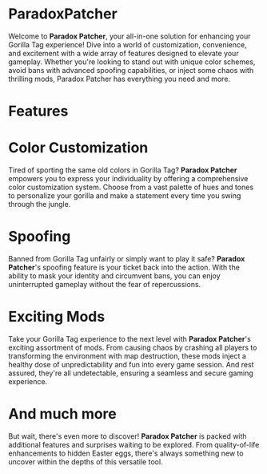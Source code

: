 # ParadoxPatcher
Welcome to **Paradox Patcher**, your all-in-one solution for enhancing your Gorilla Tag experience! Dive into a world of customization, convenience, and excitement with a wide array of features designed to elevate your gameplay. Whether you're looking to stand out with unique color schemes, avoid bans with advanced spoofing capabilities, or inject some chaos with thrilling mods, Paradox Patcher has everything you need and more.


# Features 

# Color Customization
Tired of sporting the same old colors in Gorilla Tag? **Paradox Patcher** empowers you to express your individuality by offering a comprehensive color customization system. Choose from a vast palette of hues and tones to personalize your gorilla and make a statement every time you swing through the jungle.


# Spoofing
Banned from Gorilla Tag unfairly or simply want to play it safe? **Paradox Patcher**'s spoofing feature is your ticket back into the action. With the ability to mask your identity and circumvent bans, you can enjoy uninterrupted gameplay without the fear of repercussions.


# Exciting Mods
Take your Gorilla Tag experience to the next level with **Paradox Patcher**'s exciting assortment of mods. From causing chaos by crashing all players to transforming the environment with map destruction, these mods inject a healthy dose of unpredictability and fun into every game session. And rest assured, they're all undetectable, ensuring a seamless and secure gaming experience.


# And much more
But wait, there's even more to discover! **Paradox Patcher** is packed with additional features and surprises waiting to be explored. From quality-of-life enhancements to hidden Easter eggs, there's always something new to uncover within the depths of this versatile tool.
